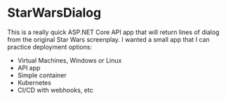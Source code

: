 # StarWarsDialog

This is a really quick ASP.NET Core API app that will return lines of dialog from the original Star Wars screenplay. I wanted a small app that I can practice deployment options: 

- Virtual Machines, Windows or Linux
- API app
- Simple container
- Kubernetes
- CI/CD with webhooks, etc

